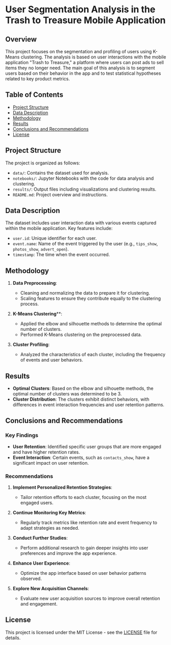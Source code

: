 # User Segmentation Analysis in the Trash to Treasure Mobile Application

## Overview

This project focuses on the segmentation and profiling of users using K-Means clustering. The analysis is based on user interactions with the mobile application "Trash to Treasure," a platform where users can post ads to sell items they no longer need. The main goal of this analysis is to segment users based on their behavior in the app and to test statistical hypotheses related to key product metrics.

## Table of Contents

- [Project Structure](#project-structure)
- [Data Description](#data-description)
- [Methodology](#methodology)
- [Results](#results)
- [Conclusions and Recommendations](#conclusions-and-recommendations)
- [License](#license)

## Project Structure

The project is organized as follows:

- `data/`: Contains the dataset used for analysis.
- `notebooks/`: Jupyter Notebooks with the code for data analysis and clustering.
- `results/`: Output files including visualizations and clustering results.
- `README.md`: Project overview and instructions.

## Data Description

The dataset includes user interaction data with various events captured within the mobile application. Key features include:

- `user.id`: Unique identifier for each user.
- `event.name`: Name of the event triggered by the user (e.g., `tips_show`, `photos_show`, `advert_open`).
- `timestamp`: The time when the event occurred.

## Methodology

1. **Data Preprocessing**: 
   - Cleaning and normalizing the data to prepare it for clustering.
   - Scaling features to ensure they contribute equally to the clustering process.

2. **K-Means Clustering****: 
   - Applied the elbow and silhouette methods to determine the optimal number of clusters.
   - Performed K-Means clustering on the preprocessed data.

3. **Cluster Profiling**: 
   - Analyzed the characteristics of each cluster, including the frequency of events and user behaviors.

## Results

- **Optimal Clusters**: Based on the elbow and silhouette methods, the optimal number of clusters was determined to be 3.
- **Cluster Distribution**: The clusters exhibit distinct behaviors, with differences in event interaction frequencies and user retention patterns.

## Conclusions and Recommendations

### Key Findings

- **User Retention**: Identified specific user groups that are more engaged and have higher retention rates.
- **Event Interaction**: Certain events, such as `contacts_show`, have a significant impact on user retention.

### Recommendations

1. **Implement Personalized Retention Strategies**:
   - Tailor retention efforts to each cluster, focusing on the most engaged users.

2. **Continue Monitoring Key Metrics**:
   - Regularly track metrics like retention rate and event frequency to adapt strategies as needed.

3. **Conduct Further Studies**:
   - Perform additional research to gain deeper insights into user preferences and improve the app experience.

4. **Enhance User Experience**:
   - Optimize the app interface based on user behavior patterns observed.

5. **Explore New Acquisition Channels**:
   - Evaluate new user acquisition sources to improve overall retention and engagement.

## License

This project is licensed under the MIT License - see the [LICENSE](LICENSE) file for details.

